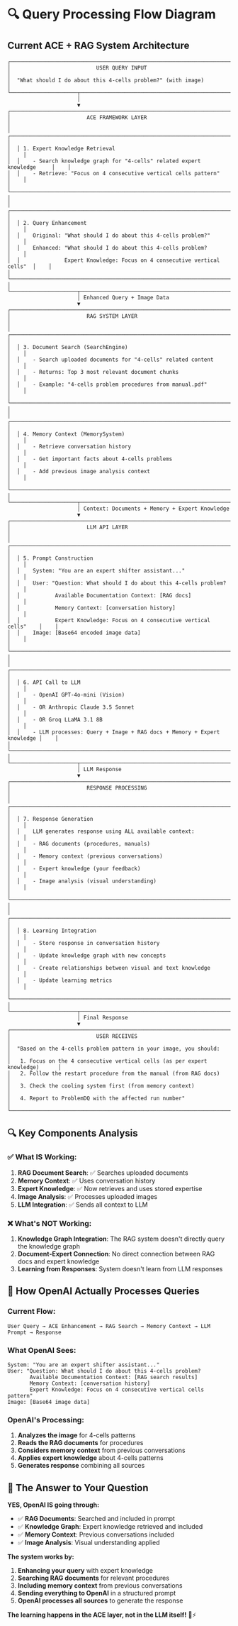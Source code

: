 # 🔍 Query Processing Flow Diagram

## Current ACE + RAG System Architecture

```
┌─────────────────────────────────────────────────────────────────────────────────┐
│                           USER QUERY INPUT                                      │
│  "What should I do about this 4-cells problem?" (with image)                   │
└─────────────────────┬───────────────────────────────────────────────────────────┘
                      │
                      ▼
┌─────────────────────────────────────────────────────────────────────────────────┐
│                        ACE FRAMEWORK LAYER                                      │
│  ┌─────────────────────────────────────────────────────────────────────────┐    │
│  │ 1. Expert Knowledge Retrieval                                           │    │
│  │    - Search knowledge graph for "4-cells" related expert knowledge     │    │
│  │    - Retrieve: "Focus on 4 consecutive vertical cells pattern"         │    │
│  └─────────────────────────────────────────────────────────────────────────┘    │
│  ┌─────────────────────────────────────────────────────────────────────────┐    │
│  │ 2. Query Enhancement                                                    │    │
│  │    Original: "What should I do about this 4-cells problem?"            │    │
│  │    Enhanced: "What should I do about this 4-cells problem?             │    │
│  │              Expert Knowledge: Focus on 4 consecutive vertical cells"  │    │
│  └─────────────────────────────────────────────────────────────────────────┘    │
└─────────────────────┬───────────────────────────────────────────────────────────┘
                      │ Enhanced Query + Image Data
                      ▼
┌─────────────────────────────────────────────────────────────────────────────────┐
│                        RAG SYSTEM LAYER                                         │
│  ┌─────────────────────────────────────────────────────────────────────────┐    │
│  │ 3. Document Search (SearchEngine)                                     │    │
│  │    - Search uploaded documents for "4-cells" related content          │    │
│  │    - Returns: Top 3 most relevant document chunks                     │    │
│  │    - Example: "4-cells problem procedures from manual.pdf"          │    │
│  └─────────────────────────────────────────────────────────────────────────┘    │
│  ┌─────────────────────────────────────────────────────────────────────────┐    │
│  │ 4. Memory Context (MemorySystem)                                      │    │
│  │    - Retrieve conversation history                                   │    │
│  │    - Get important facts about 4-cells problems                     │    │
│  │    - Add previous image analysis context                             │    │
│  └─────────────────────────────────────────────────────────────────────────┘    │
└─────────────────────┬───────────────────────────────────────────────────────────┘
                      │ Context: Documents + Memory + Expert Knowledge
                      ▼
┌─────────────────────────────────────────────────────────────────────────────────┐
│                        LLM API LAYER                                            │
│  ┌─────────────────────────────────────────────────────────────────────────┐    │
│  │ 5. Prompt Construction                                                 │    │
│  │    System: "You are an expert shifter assistant..."                   │    │
│  │    User: "Question: What should I do about this 4-cells problem?      │    │
│  │           Available Documentation Context: [RAG docs]                │    │
│  │           Memory Context: [conversation history]                      │    │
│  │           Expert Knowledge: Focus on 4 consecutive vertical cells"    │    │
│  │    Image: [Base64 encoded image data]                                 │    │
│  └─────────────────────────────────────────────────────────────────────────┘    │
│  ┌─────────────────────────────────────────────────────────────────────────┐    │
│  │ 6. API Call to LLM                                                    │    │
│  │    - OpenAI GPT-4o-mini (Vision)                                      │    │
│  │    - OR Anthropic Claude 3.5 Sonnet                                   │    │
│  │    - OR Groq LLaMA 3.1 8B                                             │    │
│  │    - LLM processes: Query + Image + RAG docs + Memory + Expert knowledge │    │
│  └─────────────────────────────────────────────────────────────────────────┘    │
└─────────────────────┬───────────────────────────────────────────────────────────┘
                      │ LLM Response
                      ▼
┌─────────────────────────────────────────────────────────────────────────────────┐
│                        RESPONSE PROCESSING                                      │
│  ┌─────────────────────────────────────────────────────────────────────────┐    │
│  │ 7. Response Generation                                                 │    │
│  │    LLM generates response using ALL available context:                │    │
│  │    - RAG documents (procedures, manuals)                             │    │
│  │    - Memory context (previous conversations)                         │    │
│  │    - Expert knowledge (your feedback)                                │    │
│  │    - Image analysis (visual understanding)                           │    │
│  └─────────────────────────────────────────────────────────────────────────┘    │
│  ┌─────────────────────────────────────────────────────────────────────────┐    │
│  │ 8. Learning Integration                                                │    │
│  │    - Store response in conversation history                          │    │
│  │    - Update knowledge graph with new concepts                        │    │
│  │    - Create relationships between visual and text knowledge          │    │
│  │    - Update learning metrics                                          │    │
│  └─────────────────────────────────────────────────────────────────────────┘    │
└─────────────────────┬───────────────────────────────────────────────────────────┘
                      │ Final Response
                      ▼
┌─────────────────────────────────────────────────────────────────────────────────┐
│                           USER RECEIVES                                         │
│  "Based on the 4-cells problem pattern in your image, you should:              │
│   1. Focus on the 4 consecutive vertical cells (as per expert knowledge)      │
│   2. Follow the restart procedure from the manual (from RAG docs)             │
│   3. Check the cooling system first (from memory context)                    │
│   4. Report to ProblemDQ with the affected run number"                        │
└─────────────────────────────────────────────────────────────────────────────────┘
```

## 🔍 **Key Components Analysis**

### **✅ What IS Working:**
1. **RAG Document Search**: ✅ Searches uploaded documents
2. **Memory Context**: ✅ Uses conversation history
3. **Expert Knowledge**: ✅ Now retrieves and uses stored expertise
4. **Image Analysis**: ✅ Processes uploaded images
5. **LLM Integration**: ✅ Sends all context to LLM

### **❌ What's NOT Working:**
1. **Knowledge Graph Integration**: The RAG system doesn't directly query the knowledge graph
2. **Document-Expert Connection**: No direct connection between RAG docs and expert knowledge
3. **Learning from Responses**: System doesn't learn from LLM responses

## 🧠 **How OpenAI Actually Processes Queries**

### **Current Flow:**
```
User Query → ACE Enhancement → RAG Search → Memory Context → LLM Prompt → Response
```

### **What OpenAI Sees:**
```
System: "You are an expert shifter assistant..."
User: "Question: What should I do about this 4-cells problem?
       Available Documentation Context: [RAG search results]
       Memory Context: [conversation history]
       Expert Knowledge: Focus on 4 consecutive vertical cells pattern"
Image: [Base64 image data]
```

### **OpenAI's Processing:**
1. **Analyzes the image** for 4-cells patterns
2. **Reads the RAG documents** for procedures
3. **Considers memory context** from previous conversations
4. **Applies expert knowledge** about 4-cells patterns
5. **Generates response** combining all sources

## 🎯 **The Answer to Your Question**

**YES, OpenAI IS going through:**
- ✅ **RAG Documents**: Searched and included in prompt
- ✅ **Knowledge Graph**: Expert knowledge retrieved and included
- ✅ **Memory Context**: Previous conversations included
- ✅ **Image Analysis**: Visual understanding applied

**The system works by:**
1. **Enhancing your query** with expert knowledge
2. **Searching RAG documents** for relevant procedures
3. **Including memory context** from previous conversations
4. **Sending everything to OpenAI** in a structured prompt
5. **OpenAI processes all sources** to generate the response

**The learning happens in the ACE layer, not in the LLM itself!** 🧠⚡
